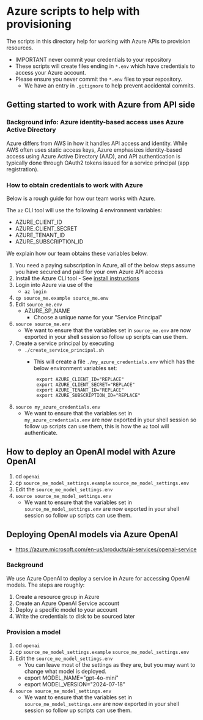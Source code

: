# Azure scripts to help with provisioning
The scripts in this directory help for working with Azure APIs to provision resources.
* IMPORTANT never commit your credentials to your repository
* These scripts will create files ending in `*.env` which have credentials to access your Azure account.
* Please ensure you never commit the `*.env` files to your repository.
  * We have an entry in `.gitignore` to help prevent accidental commits.

## Getting started to work with Azure from API side
### Background info: Azure identity-based access uses Azure Active Directory
Azure differs from AWS in how it handles API access and identity. While AWS often uses static access keys, Azure emphasizes identity-based access using Azure Active Directory (AAD), and API authentication is typically done through OAuth2 tokens issued for a service principal (app registration).

### How to obtain credentials to work with Azure
Below is a rough guide for how our team works with Azure.

The `az` CLI tool will use the following 4 environment variables:
  * AZURE_CLIENT_ID
  * AZURE_CLIENT_SECRET
  * AZURE_TENANT_ID
  * AZURE_SUBSCRIPTION_ID

We explain how our team obtains these variables below.
1. You need a paying subscription in Azure, all of the below steps assume you have secured and paid for your own Azure API access
1. Install the Azure CLI tool - See [install instructions](https://learn.microsoft.com/en-us/cli/azure/install-azure-cli?view=azure-cli-latest)
1. Login into Azure via use of the
    * `az login`
1. `cp source_me.example source_me.env`
1. Edit `source_me.env`
    * AZURE_SP_NAME
      * Choose a unique name for your "Service Principal"
1. `source source_me.env`
    * We want to ensure that the variables set in `source_me.env` are now exported in your shell session so follow up scripts can use them.
1. Create a service principal by executing
    * `./create_service_principal.sh`
        *  This will create a file `./my_azure_credentials.env` which has the below environment variables set:

                export AZURE_CLIENT_ID="REPLACE"
                export AZURE_CLIENT_SECRET="REPLACE"
                export AZURE_TENANT_ID="REPLACE"
                export AZURE_SUBSCRIPTION_ID="REPLACE"
1. `source my_azure_credentials.env`
    * We want to ensure that the variables set in `my_azure_credentials.env` are now exported in your shell session so follow up scripts can use them, this is how the `az` tool will authenticate.

## How to deploy an OpenAI model with Azure OpenAI
1. cd `openai`
1. cp `source_me_model_settings.example` `source_me_model_settings.env`
1. Edit the `source_me_model_settings.env`
1. `source source_me_model_settings.env`
    * We want to ensure that the variables set in `source_me_model_settings.env` are now exported in your shell session so follow up scripts can use them.


## Deploying OpenAI models via Azure OpenAI
* https://azure.microsoft.com/en-us/products/ai-services/openai-service

### Background
We use Azure OpenAI to deploy a service in Azure for accessing OpenAI models.
The steps are roughly:
1. Create a resource group in Azure
1. Create an Azure OpenAI Service account
1. Deploy a specific model to your account
1. Write the credentials to disk to be sourced later

### Provision a model
1. cd `openai`
1. cp `source_me_model_settings.example` `source_me_model_settings.env`
1. Edit the `source_me_model_settings.env`
    * You can leave most of the settings as they are, but you may want to change what model is deployed.
    * export MODEL_NAME="gpt-4o-mini"
    * export MODEL_VERSION="2024-07-18"
1. `source source_me_model_settings.env`
    * We want to ensure that the variables set in `source_me_model_settings.env` are now exported in your shell session so follow up scripts can use them.

###
